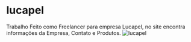 # lucapel
Trabalho Feito como Freelancer para empresa  Lucapel, no site encontra informações da Empresa, Contato e Produtos. 
![lucapel](https://user-images.githubusercontent.com/97806169/203048841-f1ce590d-7f79-4bcb-9000-e4a9f309e52a.gif)
